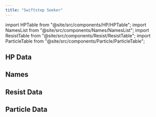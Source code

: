 ```yaml
---
title: "Swiftstep Seeker"
---
```


import HPTable from "@site/src/components/HP/HPTable";
import NamesList from "@site/src/components/Names/NamesList";
import ResistTable from "@site/src/components/Resist/ResistTable";
import ParticleTable from "@site/src/components/Particle/ParticleTable";

## HP Data

<HPTable item_key="swiftstepseeker" data_src="enemy" />

## Names

<NamesList item_key="swiftstepseeker" data_src="enemy" />

## Resist Data

<ResistTable item_key="swiftstepseeker" data_src="enemy" />

## Particle Data

<ParticleTable item_key="swiftstepseeker" data_src="enemy" />